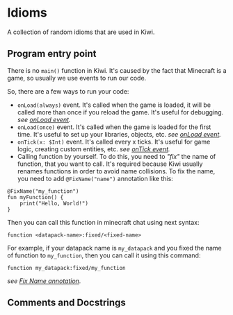 # Idioms

A collection of random idioms that are used in Kiwi.

## Program entry point

There is no `main()` function in Kiwi. It's caused by the fact that Minecraft is a game, so
usually we use events to run our code.

So, there are a few ways to run your code:

- `onLoad(always)` event. It's called when the game is loaded, it will be
called more than once if you reload the game. It's useful for debugging.
_see [onLoad event](../standard-library/events.md#onload)._
- `onLoad(once)` event. It's called when the game is loaded for the first time.
It's useful to set up your libraries, objects, etc.
_see [onLoad event](../standard-library/events.md#onload)._
- `onTick(x: $Int)` event. It's called every x ticks. It's useful for game logic, creating
custom entities, etc.
_see [onTick event](../standard-library/events.md#ontick)._
- Calling function by yourself. To do this, you need to _"fix"_ the name of function,
that you want to call. It's required because Kiwi usually renames functions in order to
avoid name collisions. To fix the name, you need to add `@FixName("name")` annotation
like this:

```kiwi
@FixName("my_function")
fun myFunction() {
    print("Hello, World!")
}
```

Then you can call this function in minecraft chat using next syntax:

```mcfunction
function <datapack-name>:fixed/<fixed-name>
```

For example, if your datapack name is `my_datapack` and you fixed the name of function
to `my_function`, then you can call it using this command:

```mcfunction
function my_datapack:fixed/my_function
```

_see [Fix Name annotation](../standard-library/annotations.md#fix-name)._

## Comments and Docstrings
